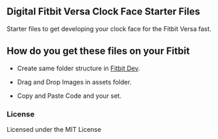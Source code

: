 ## Digital Fitbit Versa Clock Face Starter Files

Starter files to get developing your clock face for the Fitbit Versa fast.

## How do you get these files on your Fitbit

 
- Create same folder structure in [Fitbit Dev](https://dev.fitbit.com/).

- Drag and Drop Images in assets folder.

- Copy and Paste Code and your set.

### License

Licensed under the MIT License
  